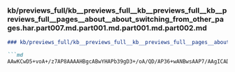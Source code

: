### kb/previews_full/kb__previews_full__kb__previews_full__kb__previews_full__pages__about__about_switching_from_other_pages.har.part007.md.part001.md.part001.md.part002.md

```md
### kb/previews_full/kb__previews_full__kb__previews_full__pages__about__about_switching_from_other_pages.har.part007.md.part001.md.part001.md (part 002)

```md
AAwKCwD5+voA+/z7AP8AAAAHBgcABwYHAPb39gD3+/oA/QD/AP36+wANBwsAAP7/AAgICAD///8A+fv4AP///wD9/f0A//7+AP0B/AD5/PoAAgADAAIBAgACAgIACgoKAPz
```

```

```
